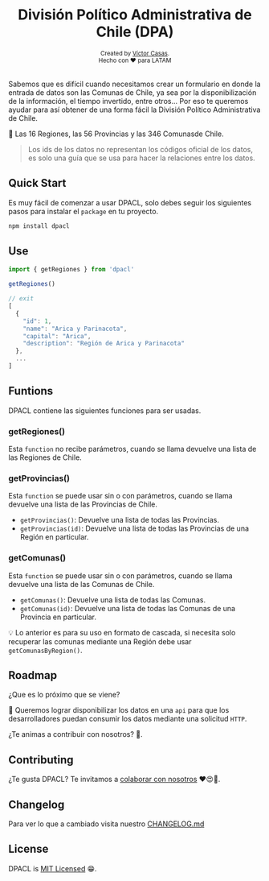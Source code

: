 <h1 align="center">División Político Administrativa de Chile (DPA)</h1>
<div align="center">
  <sub>Created by <a href="https://github.com/vicasas">Víctor Casas</a>.</sub>
</div>
<div align="center">
  <sub>Hecho con ❤ para LATAM</sub>
</div>

<br />

Sabemos que es difícil cuando necesitamos crear un formulario en donde la entrada de datos son las Comunas de Chile, ya sea por la disponibilización de la información, el tiempo invertido, entre otros... Por eso te queremos ayudar para así obtener de una forma fácil la División Político Administrativa de Chile.

🔔 Las 16 Regiones, las 56 Provincias y las 346 Comunasde Chile.

> Los ids de los datos no representan los códigos oficial de los datos, es solo una guía que se usa para hacer la relaciones entre los datos.

## Quick Start

Es muy fácil de comenzar a usar DPACL, solo debes seguir los siguientes pasos para instalar el `package` en tu proyecto.

```bash
npm install dpacl
```

## Use

```javascript
import { getRegiones } from 'dpacl'

getRegiones()

// exit
[
  {
    "id": 1,
    "name": "Arica y Parinacota",
    "capital": "Arica",
    "description": "Región de Arica y Parinacota"
  },
  ...
]
```

## Funtions

DPACL contiene las siguientes funciones para ser usadas.

### getRegiones()

Esta `function` no recibe parámetros, cuando se llama devuelve una lista de las Regiones de Chile.

### getProvincias()

Esta `function` se puede usar sin o con parámetros, cuando se llama devuelve una lista de las Provincias de Chile.

* `getProvincias()`: Devuelve una lista de todas las Provincias.
* `getProvincias(id)`: Devuelve una lista de todas las Provincias de una Región en particular.

### getComunas()

Esta `function` se puede usar sin o con parámetros, cuando se llama devuelve una lista de las Comunas de Chile.

* `getComunas()`: Devuelve una lista de todas las Comunas.
* `getComunas(id)`: Devuelve una lista de todas las Comunas de una Provincia en particular.

💡 Lo anterior es para su uso en formato de cascada, si necesita solo recuperar las comunas mediante una Región debe usar `getComunasByRegion()`.

## Roadmap

¿Que es lo próximo que se viene?

🚀 Queremos lograr disponibilizar los datos en una `api` para que los
desarrolladores puedan consumir los datos mediante una solicitud `HTTP`.

¿Te animas a contribuir con nosotros? 🙌.

## Contributing

¿Te gusta DPACL? Te invitamos a [colaborar con nosotros](./CONTRIBUTING.md) ❤😍🎉.

## Changelog

Para ver lo que a cambiado visita nuestro [CHANGELOG.md](./CHANGELOG.md)

## License

DPACL is [MIT Licensed](./LICENSE) 😁.

